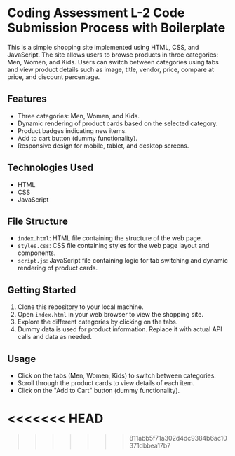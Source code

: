 # Coding Assessment L-2 Code Submission Process with Boilerplate

This is a simple shopping site implemented using HTML, CSS, and JavaScript. The site allows users to browse products in three categories: Men, Women, and Kids. Users can switch between categories using tabs and view product details such as image, title, vendor, price, compare at price, and discount percentage.

## Features

- Three categories: Men, Women, and Kids.
- Dynamic rendering of product cards based on the selected category.
- Product badges indicating new items.
- Add to cart button (dummy functionality).
- Responsive design for mobile, tablet, and desktop screens.

## Technologies Used

- HTML
- CSS
- JavaScript

## File Structure

- `index.html`: HTML file containing the structure of the web page.
- `styles.css`: CSS file containing styles for the web page layout and components.
- `script.js`: JavaScript file containing logic for tab switching and dynamic rendering of product cards.

## Getting Started

1. Clone this repository to your local machine.
2. Open `index.html` in your web browser to view the shopping site.
3. Explore the different categories by clicking on the tabs.
4. Dummy data is used for product information. Replace it with actual API calls and data as needed.

## Usage

- Click on the tabs (Men, Women, Kids) to switch between categories.
- Scroll through the product cards to view details of each item.
- Click on the "Add to Cart" button (dummy functionality).

<<<<<<< HEAD
=======

>>>>>>> 811abb5f71a302d4dc9384b6ac10371dbbea17b7
